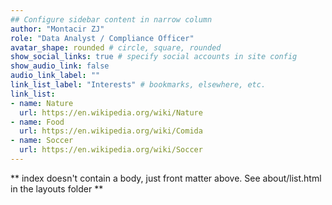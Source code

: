 ```yaml
---
## Configure sidebar content in narrow column
author: "Montacir ZJ"
role: "Data Analyst / Compliance Officer"
avatar_shape: rounded # circle, square, rounded
show_social_links: true # specify social accounts in site config
show_audio_link: false
audio_link_label: ""
link_list_label: "Interests" # bookmarks, elsewhere, etc.
link_list:
- name: Nature
  url: https://en.wikipedia.org/wiki/Nature
- name: Food
  url: https://en.wikipedia.org/wiki/Comida
- name: Soccer
  url: https://en.wikipedia.org/wiki/Soccer
---
```


** index doesn't contain a body, just front matter above.
See about/list.html in the layouts folder **
